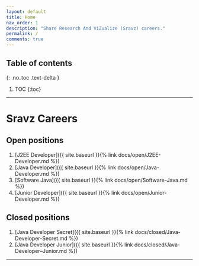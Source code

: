 ```yaml
---
layout: default
title: Home
nav_order: 1
description: "Share Research And ViZualize (Sravz) careers."
permalink: /
comments: true
---
```


## Table of contents
{: .no_toc .text-delta }

1. TOC
{:toc}

---
# Sravz Careers

## Open positions

1. [J2EE Developer]({{ site.baseurl }}{% link docs/open/J2EE-Developer.md %})
2. [Java Developer]({{ site.baseurl }}{% link docs/open/Java-Developer.md %})
3. [Software Java]({{ site.baseurl }}{% link docs/open/Software-Java.md %})
4. [Junior Developer]({{ site.baseurl }}{% link docs/open/Junior-Developer.md %})

## Closed positions

1. [Java Developer Secret]({{ site.baseurl }}{% link docs/closed/Java-Developer-Secret.md %})
2. [Java Developer Junior]({{ site.baseurl }}{% link docs/closed/Java-Developer–Junior.md %})

---

